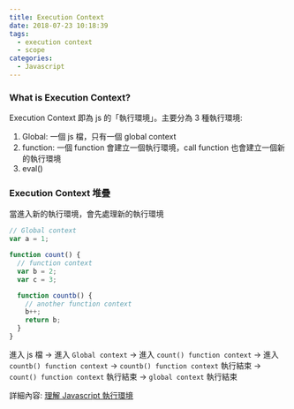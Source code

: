 ```yaml
---
title: Execution Context
date: 2018-07-23 10:18:39
tags:
  - execution context
  - scope
categories:
  - Javascript
---
```


### What is Execution Context?

Execution Context 即為 js 的「執行環境」。主要分為 3 種執行環境:

1. Global: 一個 js 檔，只有一個 global context
2. function: 一個 function 會建立一個執行環境，call function 也會建立一個新的執行環境
3. eval()

### Execution Context 堆疊

當進入新的執行環境，會先處理新的執行環境

```javascript
// Global context
var a = 1;

function count() {
  // function context
  var b = 2;
  var c = 3;

  function countb() {
    // another function context
    b++;
    return b;
  }
}
```

進入 js 檔 → 進入 `Global context` → 進入 `count() function context` → 進入 `countb() function context`
→ `countb() function context` 執行結束 → `count() function context` 執行結束 → `global context` 執行結束

詳細內容: [理解 Javascript 執行環境](https://andyyou.github.io/2015/04/18/what-is-the-execution-context-in-javascript/)
